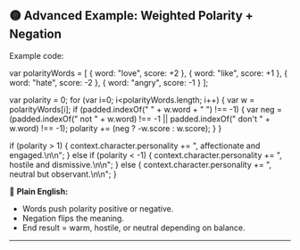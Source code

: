 ## 🟡 Advanced Example: Weighted Polarity + Negation

Example code:

var polarityWords = \[
{ word: "love", score: +2 },
{ word: "like", score: +1 },
{ word: "hate", score: -2 },
{ word: "angry", score: -1 }
];

var polarity = 0;
for (var i=0; i\<polarityWords.length; i++) {
var w = polarityWords\[i];
if (padded.indexOf(" " + w\.word + " ") !== -1) {
var neg = (padded.indexOf(" not " + w\.word) !== -1 || padded.indexOf(" don't " + w\.word) !== -1);
polarity += (neg ? -w\.score : w\.score);
}
}

if (polarity > 1) {
context.character.personality += ", affectionate and engaged.\n\n";
} else if (polarity < -1) {
context.character.personality += ", hostile and dismissive.\n\n";
} else {
context.character.personality += ", neutral but observant.\n\n";
}

📖 **Plain English:**

* Words push polarity positive or negative.
* Negation flips the meaning.
* End result = warm, hostile, or neutral depending on balance.

---
